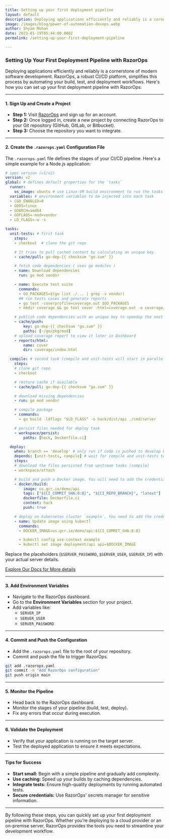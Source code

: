 ```yaml
---
title: Setting up your first deployment pipeline
layout: default
description: Deploying applications efficiently and reliably is a cornerstone of modern software development
image: /images/blog/power-of-automation-devops.webp
author: Shyam Mohan
date: 2023-01-19T05:44:00.000Z
permalink: /setting-up-your-first-deployment-pipeline

---
```


### Setting Up Your First Deployment Pipeline with RazorOps

Deploying applications efficiently and reliably is a cornerstone of modern software development. RazorOps, a robust CI/CD platform, simplifies this process by automating your build, test, and deployment workflows. Here's how you can set up your first deployment pipeline with RazorOps:

---

#### **1. Sign Up and Create a Project**
- **Step 1:** Visit [RazorOps](https://razorops.com) and sign up for an account.
- **Step 2:** Once logged in, create a new project by connecting RazorOps to your Git repository (GitHub, GitLab, or Bitbucket).
- **Step 3:** Choose the repository you want to integrate.

---

#### **2. Create the `.razorops.yaml` Configuration File**
The `.razorops.yaml` file defines the stages of your CI/CD pipeline. Here's a simple example for a Node.js application:


```yaml
# spec version (v1/v2)
version: v2
global: # defines default properties for the `tasks`
  runner:
    os_image: ubuntu # use Linux-VM build environment to run the tasks
  variables: # environment variables to be injected into each task
  - CGO_ENABLED=0
  - GOOS=linux
  - GOARCH=amd64
  - GOFLAGS=-mod=vendor
  - LD_FLAGS=-w -s

tasks:
  unit-tests: # first task
    steps:
    - checkout  # clone the git repo

    # It tries to pull cached content by calculating an unique key.
    - cache/pull: go-dep-{{ checksum "go.sum" }}

    # fetch code dependencies ( uses go modules )
    - name: Download dependencies
      run: go mod vendor

    - name: Execute test suite
      commands:
      - GO_PACKAGES=$(go list ./... | grep -v vendor)
      ## run tests cases and generate reports
      - go test -coverprofile=coverage.out $GO_PACKAGES
      - mkdir coverage && go tool cover -html=coverage.out -o coverage/index.html

    # publish code dependencies with an unique key to speedup the next build 
    - cache/push:
        key: go-dep-{{ checksum "go.sum" }}
        paths: [~/go/pkg/mod]
    # upload coverage report to view it later in Dashboard
    - reports/html:
        name: cover
        dir: coverage/index.html

  compile: # second task (compile and unit-tests will start in parallel)
    steps:
    # clone git repo
    - checkout

    # restore cache if available
    - cache/pull: go-dep-{{ checksum "go.sum" }}

    # download missing dependencies
    - run: go mod vendor

    # compile package
    - commands:
      - go build -ldflags "$LD_FLAGS" -o hack/dist/api ./cmd/server

    # persist files needed for deploy task
    - workspace/persist:
        paths: [hack, Dockerfile.ci]

  deploy:
    when: branch == 'develop' # only run if code is pushed to develop branch
    depends: [unit-tests, compile] # wait for compile and unit-tests to finish
    steps:
    # download the files persisted from upstream tasks (compile)
    - workspace/attach

    # build and push a Docker image. You will need to add the credentials in Dashboard
    - docker/build:
        image: us.gcr.io/demo/api
        tags: ["${CI_COMMIT_SHA:0:8}", "${CI_REPO_BRANCH}", "latest"]
        dockerfile: Dockerfile.ci
        context: hack
        push: true

    # deploy on kubernetes cluster `example`, You need to add the credentials in Dashboard
    - name: Update image using kubectl 
      commands:
      - DOCKER_IMAGE=us.gcr.io/demo/api:${CI_COMMIT_SHA:0:8}

      - kubectl config use-context example
      - kubectl set image deployment/api api=$DOCKER_IMAGE
```

Replace the placeholders (`$SERVER_PASSWORD`, `$SERVER_USER`, `$SERVER_IP`) with your actual server details.

[Explore Our Docs for More details](https://docs.razorops.com/config/example/) 

---

#### **3. Add Environment Variables**
- Navigate to the RazorOps dashboard.
- Go to the **Environment Variables** section for your project.
- Add variables like:
  - `SERVER_IP`
  - `SERVER_USER`
  - `SERVER_PASSWORD`

---

#### **4. Commit and Push the Configuration**
- Add the `.razorops.yaml` file to the root of your repository.
- Commit and push the file to trigger RazorOps.

```bash
git add .razorops.yaml
git commit -m "Add RazorOps configuration"
git push origin main
```

---

#### **5. Monitor the Pipeline**
- Head back to the RazorOps dashboard.
- Monitor the stages of your pipeline (build, test, deploy).
- Fix any errors that occur during execution.

---

#### **6. Validate the Deployment**
- Verify that your application is running on the target server.
- Test the deployed application to ensure it meets expectations.

---

#### **Tips for Success**
- **Start small:** Begin with a simple pipeline and gradually add complexity.
- **Use caching:** Speed up your builds by caching dependencies.
- **Integrate tests:** Ensure high-quality deployments by running automated tests.
- **Secure credentials:** Use RazorOps' secrets manager for sensitive information.

---

By following these steps, you can quickly set up your first deployment pipeline with RazorOps. Whether you’re deploying to a cloud provider or an on-premise server, RazorOps provides the tools you need to streamline your development workflow.